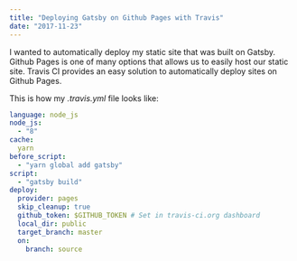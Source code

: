 ```yaml
---
title: "Deploying Gatsby on Github Pages with Travis"
date: "2017-11-23"
---
```


I wanted to automatically deploy my static site that was built on Gatsby. Github
Pages is one of many options that allows us to easily host our static site.
Travis CI provides an easy solution to automatically deploy sites on Github
Pages.

This is how my _.travis.yml_ file looks like:

```yaml
language: node_js
node_js:
  - "8"
cache:
  yarn
before_script:
  - "yarn global add gatsby"
script:
  - "gatsby build"
deploy:
  provider: pages
  skip_cleanup: true
  github_token: $GITHUB_TOKEN # Set in travis-ci.org dashboard
  local_dir: public
  target_branch: master
  on:
    branch: source
```
